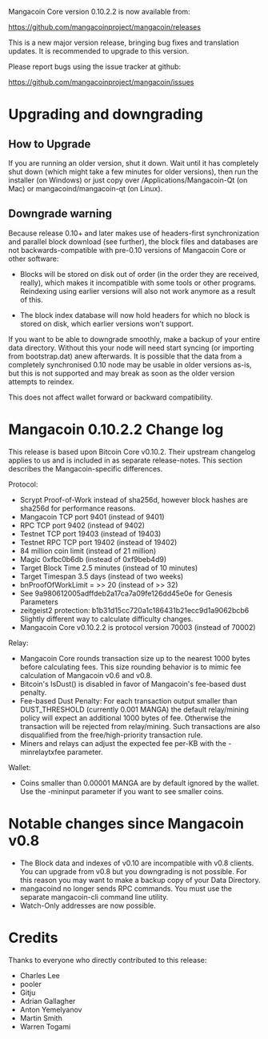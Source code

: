 Mangacoin Core version 0.10.2.2 is now available from:

  <https://github.com/mangacoinproject/mangacoin/releases>

This is a new major version release, bringing bug fixes and translation 
updates. It is recommended to upgrade to this version.

Please report bugs using the issue tracker at github:

  <https://github.com/mangacoinproject/mangacoin/issues>

Upgrading and downgrading
=========================

How to Upgrade
--------------

If you are running an older version, shut it down. Wait until it has completely
shut down (which might take a few minutes for older versions), then run the
installer (on Windows) or just copy over /Applications/Mangacoin-Qt (on Mac) or
mangacoind/mangacoin-qt (on Linux).

Downgrade warning
------------------

Because release 0.10+ and later makes use of headers-first synchronization and
parallel block download (see further), the block files and databases are not
backwards-compatible with pre-0.10 versions of Mangacoin Core or other software:

* Blocks will be stored on disk out of order (in the order they are
received, really), which makes it incompatible with some tools or
other programs. Reindexing using earlier versions will also not work
anymore as a result of this.

* The block index database will now hold headers for which no block is
stored on disk, which earlier versions won't support.

If you want to be able to downgrade smoothly, make a backup of your entire data
directory. Without this your node will need start syncing (or importing from
bootstrap.dat) anew afterwards. It is possible that the data from a completely
synchronised 0.10 node may be usable in older versions as-is, but this is not
supported and may break as soon as the older version attempts to reindex.

This does not affect wallet forward or backward compatibility.


Mangacoin 0.10.2.2 Change log
============================
This release is based upon Bitcoin Core v0.10.2.  Their upstream changelog applies to us and
is included in as separate release-notes.  This section describes the Mangacoin-specific differences.

Protocol:
- Scrypt Proof-of-Work instead of sha256d, however block hashes are sha256d for performance reasons.
- Mangacoin TCP port 9401 (instead of 9401)
- RPC TCP port 9402 (instead of 9402)
- Testnet TCP port 19403 (instead of 19403)
- Testnet RPC TCP port 19402 (instead of 19402)
- 84 million coin limit  (instead of 21 million)
- Magic 0xfbc0b6db       (instead of 0xf9beb4d9)
- Target Block Time 2.5 minutes (instead of 10 minutes)
- Target Timespan 3.5 days      (instead of two weeks)
- bnProofOfWorkLimit = >> 20    (instead of >> 32)
- See 9a980612005adffdeb2a17ca7a09fe126dd45e0e for Genesis Parameters
- zeitgeist2 protection: b1b31d15cc720a1c186431b21ecc9d1a9062bcb6 Slightly different way to calculate difficulty changes.
- Mangacoin Core v0.10.2.2 is protocol version 70003 (instead of 70002)

Relay:
- Mangacoin Core rounds transaction size up to the nearest 1000 bytes before calculating fees.  This size rounding behavior is to mimic fee calculation of Mangacoin v0.6 and v0.8.
- Bitcoin's IsDust() is disabled in favor of Mangacoin's fee-based dust penalty.
- Fee-based Dust Penalty: For each transaction output smaller than DUST_THRESHOLD (currently 0.001 MANGA) the default relay/mining policy will expect an additional 1000 bytes of fee.  Otherwise the transaction will be rejected from relay/mining.  Such transactions are also disqualified from the free/high-priority transaction rule.
- Miners and relays can adjust the expected fee per-KB with the -minrelaytxfee parameter.

Wallet:
- Coins smaller than 0.00001 MANGA are by default ignored by the wallet.  Use the -mininput parameter if you want to see smaller coins.

Notable changes since Mangacoin v0.8
===================================

- The Block data and indexes of v0.10 are incompatible with v0.8 clients.  You can upgrade from v0.8 but you downgrading is not possible.  For this reason you may want to make a backup copy of your Data Directory.
- mangacoind no longer sends RPC commands.  You must use the separate mangacoin-cli command line utility.
- Watch-Only addresses are now possible.

Credits
=======

Thanks to everyone who directly contributed to this release:

- Charles Lee
- pooler
- Gitju
- Adrian Gallagher
- Anton Yemelyanov
- Martin Smith
- Warren Togami
